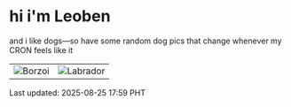 # hi i'm Leoben

and i like dogs—so have some random dog pics that change whenever my CRON feels like it

|  |  |
|--------|----------|
| ![Borzoi](https://random-dog-vercel.vercel.app/api/random-borzoi?v=1756115969) | ![Labrador](https://random-dog-vercel.vercel.app/api/random-labrador?v=1756115969) |

Last updated: 2025-08-25 17:59 PHT

